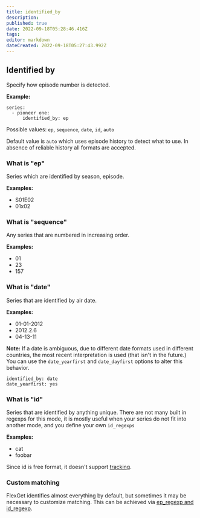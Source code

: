 ```yaml
---
title: identified_by
description: 
published: true
date: 2022-09-18T05:28:46.416Z
tags: 
editor: markdown
dateCreated: 2022-09-18T05:27:43.992Z
---
```


## Identified by
Specify how episode number is detected.

**Example:**

```
series:
  - pioneer one:
      identified_by: ep
```

Possible values: `ep`, `sequence`, `date`, `id`, `auto`

Default value is `auto` which uses episode history to detect what to use. In absence of reliable history all formats are accepted.

### What is "ep"
Series which are identified by season, episode. 

**Examples:**

 * S01E02
 * 01x02

### What is "sequence"
Any series that are numbered in increasing order.

**Examples:**

 * 01
 * 23
 * 157

### What is "date"
Series that are identified by air date.

**Examples:**

 * 01-01-2012
 * 2012.2.6
 * 04-13-11

**Note:** If a date is ambiguous, due to different date formats used in different countries, the most recent interpretation is used (that isn't in the future.) You can use the `date_yearfirst` and `date_dayfirst` options to alter this behavior.

```
identified_by: date
date_yearfirst: yes
```

### What is "id"
Series that are identified by anything unique. There are not many built in regexps for this mode, it is mostly useful when your series do not fit into another mode, and you define your own `id_regexps`

**Examples:**

 * cat
 * foobar

Since id is free format, it doesn't support [tracking](/Plugins/series/tracking).

### Custom matching
FlexGet identifies almost everything by default, but sometimes it may be necessary to customize matching. This can be achieved via [ep_regexp and id_regexp](/Plugins/series/regexps).